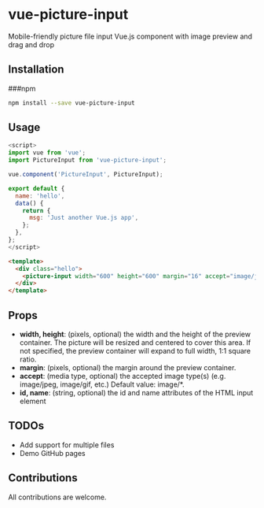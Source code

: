 vue-picture-input
=============

Mobile-friendly picture file input Vue.js component with image preview and drag and drop

## Installation

###npm

``` sh
npm install --save vue-picture-input
```

## Usage

```javascript
<script>
import vue from 'vue';
import PictureInput from 'vue-picture-input';

vue.component('PictureInput', PictureInput);

export default {
  name: 'hello',
  data() {
    return {
      msg: 'Just another Vue.js app',
    };
  },
};
</script>
```

```HTML
<template>
  <div class="hello">    
    <picture-input width="600" height="600" margin="16" accept="image/jpeg,image/png"></picture-input>    
  </div>
</template>
```

## Props

- **width, height**: (pixels, optional) the width and the height of the preview container. The picture will be resized and centered to cover this area. If not specified, the preview container will expand to full width, 1:1 square ratio.
- **margin**: (pixels, optional) the margin around the preview container.
- **accept**: (media type, optional) the accepted image type(s) (e.g. image/jpeg, image/gif, etc.) Default value: image/*. 
- **id, name**: (string, optional) the id and name attributes of the HTML input element


## TODOs

- Add support for multiple files 
- Demo GitHub pages


## Contributions

All contributions are welcome.
